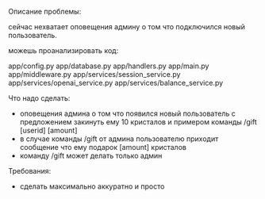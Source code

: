 Описание проблемы:

сейчас нехватает оповещения админу о том что подключился новый пользователь.

можешь проанализировать код: 

app/config.py
app/database.py
app/handlers.py
app/main.py
app/middleware.py
app/services/session_service.py
app/services/openai_service.py
app/services/balance_service.py

Что надо сделать: 

- оповещения админа о том что появился новый пользователь с предложением закинуть ему 10 кристалов и примером команды /gift [userid] [amount] 
- в случае команды /gift от админа пользователю приходит сообщение что ему подарок [amount] кристалов
- команду /gift может делать только админ

Требования:

- сделать максимально аккуратно и просто

